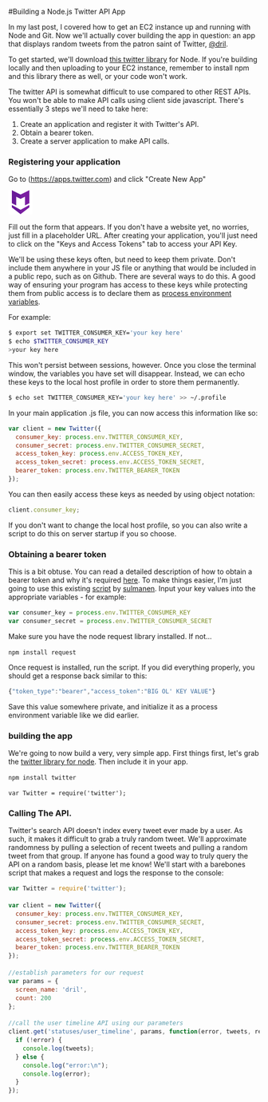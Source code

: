 #Building a Node.js Twitter API App

In my last post, I covered how to get an EC2 instance up and running with Node and Git.  Now we'll actually cover building the app in question: an app that displays random tweets from the patron saint of Twitter, [@dril](//www.twitter.com/dril).  

To get started, we'll download [this twitter library](//https://www.npmjs.com/package/twitter) for Node.  If you're building locally and then uploading to your EC2 instance, remember to install npm and this library there as well, or your code won't work.

The twitter API is somewhat difficult to use compared to other REST APIs.  You won't be able to make API calls using client side javascript.  There's essentially 3 steps we'll need to take here:

1. Create an application and register it with Twitter's API.
2. Obtain a bearer token.
3. Create a server application to make API calls.

### Registering your application

Go to (https://apps.twitter.com) and click "Create New App"

![alt text](https://github.com/adam-p/markdown-here/raw/master/src/common/images/icon48.png "Logo Title Text 1")

Fill out the form that appears.  If you don't have a website yet, no worries, just fill in a placeholder URL.  After creating your application, you'll just need to click on the "Keys and Access Tokens" tab to access your API Key.

We'll be using these keys often, but need to keep them private.  Don't include them anywhere in your JS file or anything that would be included in a public repo, such as on Github.  There are several ways to do this.  A good way of ensuring your program has access to these keys while protecting them from public access is to declare them as [process environment variables](https://www.linkedin.com/pulse/protect-your-api-keys-using-environment-variables-nodejs-dale-corns).

For example:

```bash
$ export set TWITTER_CONSUMER_KEY='your key here'
$ echo $TWITTER_CONSUMER_KEY
>your key here
```

This won't persist between sessions, however.  Once you close the terminal window, the variables you have set will disappear.  Instead, we can echo these keys to the local host profile in order to store them permanently.

```bash
$ echo set TWITTER_CONSUMER_KEY='your key here' >> ~/.profile
```
In your main application .js file, you can now access this information like so:

```javascript
var client = new Twitter({
  consumer_key: process.env.TWITTER_CONSUMER_KEY,
  consumer_secret: process.env.TWITTER_CONSUMER_SECRET,
  access_token_key: process.env.ACCESS_TOKEN_KEY,
  access_token_secret: process.env.ACCESS_TOKEN_SECRET,
  bearer_token: process.env.TWITTER_BEARER_TOKEN
});
```

You can then easily access these keys as needed by using object notation:

```javascript
client.consumer_key;
```
If you don't want to change the local host profile, so you can also write a script to do this on server startup if you so choose.


### Obtaining a bearer token

This is a bit obtuse.  You can read a detailed description of how to obtain a bearer token and why it's required [here](https://dev.twitter.com/oauth/application-only).  To make things easier, I'm just going to use this existing [script](https://gist.github.com/sulmanen/5245760) by [sulmanen](https://gist.github.com/sulmanen/5245760).  Input your key values into the appropriate variables - for example:

```javascript
var consumer_key = process.env.TWITTER_CONSUMER_KEY
var consumer_secret = process.env.TWITTER_CONSUMER_SECRET
```
Make sure you have the node request library installed.  If not...

``` npm install request ```

Once request is installed, run the script.  If you did everything properly, you should get a response back similar to this:

```javascript
{"token_type":"bearer","access_token":"BIG OL' KEY VALUE"}
```

Save this value somewhere private, and initialize it as a process environment variable like we did earlier.

### building the app

We're going to now build a very, very simple app.  First things first, let's grab the [twitter library for node](https://www.npmjs.com/package/twitter).  Then include it in your app.

``` npm install twitter ```

``` var Twitter = require('twitter'); ```


### Calling The API.
Twitter's search API doesn't index every tweet ever made by a user.  As such, it makes it difficult to grab a truly random tweet.  We'll approximate randomness by pulling a selection of recent tweets and pulling a random tweet from that group.  If anyone has found a good way to truly query the API on a random basis, please let me know!  We'll start with a barebones script that makes a request and logs the response to the console:

```javascript
var Twitter = require('twitter');

var client = new Twitter({
  consumer_key: process.env.TWITTER_CONSUMER_KEY,
  consumer_secret: process.env.TWITTER_CONSUMER_SECRET,
  access_token_key: process.env.ACCESS_TOKEN_KEY,
  access_token_secret: process.env.ACCESS_TOKEN_SECRET,
  bearer_token: process.env.TWITTER_BEARER_TOKEN
});

//establish parameters for our request
var params = {
  screen_name: 'dril',
  count: 200
};

//call the user timeline API using our parameters
client.get('statuses/user_timeline', params, function(error, tweets, response) {
  if (!error) {
    console.log(tweets);
  } else {
    console.log("error:\n");
    console.log(error);
  }
});
```

